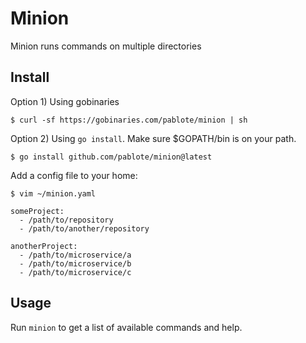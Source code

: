 # Minion

Minion runs commands on multiple directories

## Install

Option 1) Using gobinaries

```shell
$ curl -sf https://gobinaries.com/pablote/minion | sh
```

Option 2) Using `go install`. Make sure $GOPATH/bin is on your path.

```shell
$ go install github.com/pablote/minion@latest
```

Add a config file to your home:

```shell
$ vim ~/minion.yaml
```

```
someProject:
  - /path/to/repository
  - /path/to/another/repository

anotherProject:
  - /path/to/microservice/a
  - /path/to/microservice/b
  - /path/to/microservice/c
```

## Usage

Run `minion` to get a list of available commands and help.
